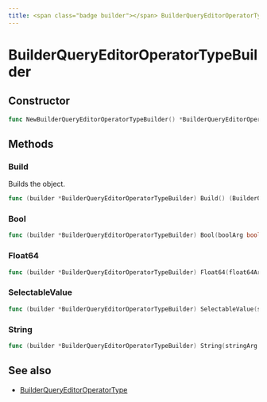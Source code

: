 ```yaml
---
title: <span class="badge builder"></span> BuilderQueryEditorOperatorTypeBuilder
---
```

# <span class="badge builder"></span> BuilderQueryEditorOperatorTypeBuilder

## Constructor

```go
func NewBuilderQueryEditorOperatorTypeBuilder() *BuilderQueryEditorOperatorTypeBuilder
```
## Methods

### <span class="badge object-method"></span> Build

Builds the object.

```go
func (builder *BuilderQueryEditorOperatorTypeBuilder) Build() (BuilderQueryEditorOperatorType, error)
```

### <span class="badge object-method"></span> Bool

```go
func (builder *BuilderQueryEditorOperatorTypeBuilder) Bool(boolArg bool) *BuilderQueryEditorOperatorTypeBuilder
```

### <span class="badge object-method"></span> Float64

```go
func (builder *BuilderQueryEditorOperatorTypeBuilder) Float64(float64Arg float64) *BuilderQueryEditorOperatorTypeBuilder
```

### <span class="badge object-method"></span> SelectableValue

```go
func (builder *BuilderQueryEditorOperatorTypeBuilder) SelectableValue(selectableValue cog.Builder[azuremonitor.SelectableValue]) *BuilderQueryEditorOperatorTypeBuilder
```

### <span class="badge object-method"></span> String

```go
func (builder *BuilderQueryEditorOperatorTypeBuilder) String(stringArg string) *BuilderQueryEditorOperatorTypeBuilder
```

## See also

 * <span class="badge object-type-ref"></span> [BuilderQueryEditorOperatorType](./object-BuilderQueryEditorOperatorType.md)
